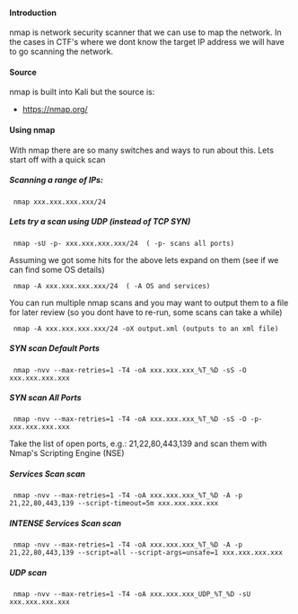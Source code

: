 #### Introduction

nmap is network security scanner that we can use to map the network. In the cases in CTF's where we dont know the target IP address we will have 
to go scanning the network. 

#### Source

nmap is built into Kali but the source is: 

- https://nmap.org/

#### Using nmap

With nmap there are so many switches and ways to run about this. Lets start off with a quick scan

##### Scanning a range of IPs:

`  nmap xxx.xxx.xxx.xxx/24 ` 

#####  Lets try a scan using UDP (instead of TCP SYN)

`  nmap -sU -p- xxx.xxx.xxx.xxx/24  ( -p- scans all ports)  `

Assuming we got some hits for the above lets expand on them (see if we can find some OS details)

`  nmap -A xxx.xxx.xxx.xxx/24  ( -A OS and services)  `

You can run multiple nmap scans and you may want to output them to a file for later review (so you dont have to re-run, some scans can take a while)

`  nmap -A xxx.xxx.xxx.xxx/24 -oX output.xml (outputs to an xml file)  `

#####  SYN scan Default Ports

`  nmap -nvv --max-retries=1 -T4 -oA xxx.xxx.xxx_%T_%D -sS -O xxx.xxx.xxx.xxx `

#####  SYN scan All Ports

`  nmap -nvv --max-retries=1 -T4 -oA xxx.xxx.xxx_%T_%D -sS -O -p- xxx.xxx.xxx.xxx `

Take the list of open ports, e.g.: 21,22,80,443,139 and scan them with Nmap's Scripting Engine (NSE)

#####  Services Scan scan

`  nmap -nvv --max-retries=1 -T4 -oA xxx.xxx.xxx_%T_%D -A -p 21,22,80,443,139 --script-timeout=5m xxx.xxx.xxx.xxx ` 

#####  INTENSE Services Scan scan

`  nmap -nvv --max-retries=1 -T4 -oA xxx.xxx.xxx_%T_%D -A -p 21,22,80,443,139 --script=all --script-args=unsafe=1 xxx.xxx.xxx.xxx `

#####  UDP scan

`  nmap -nvv --max-retries=1 -T4 -oA xxx.xxx.xxx_UDP_%T_%D -sU xxx.xxx.xxx.xxx `

